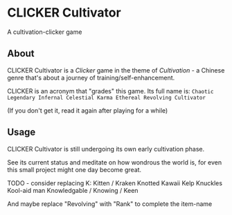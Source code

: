 # CLICKER Cultivator
A cultivation-clicker game


## About

CLICKER Cultivator is a *Clicker* game in the theme of *Cultivation* - a Chinese genre that's about a journey of training/self-enhancement.

CLICKER is an acronym that "grades" this game. Its full name is:
```Chaotic Legendary Infernal Celestial Karma Ethereal Revolving Cultivator```

(If you don't get it, read it again after playing for a while)


## Usage

CLICKER Cultivator is still undergoing its own early cultivation phase.

See its current status and meditate on how wondrous the world is, for even this small project might one day become great.


TODO - consider replacing K:
Kitten / Kraken
Knotted
Kawaii
Kelp
Knuckles
Kool-aid man
Knowledgable / Knowing / Keen

And maybe replace "Revolving" with "Rank" to complete the item-name
